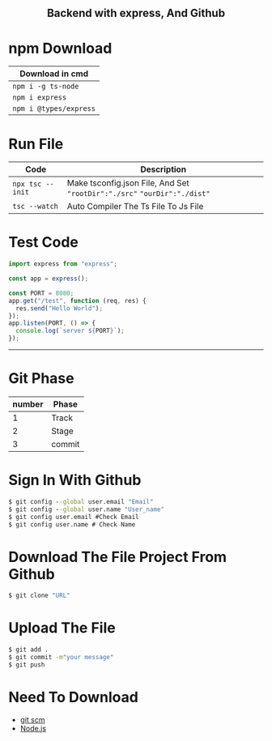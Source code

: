 <h2 align="center">Backend with express, And Github</h2>

# npm Download
| Download in cmd        |
| ---------------------- |
| `npm i -g ts-node`     |
| `npm i express`        |
| `npm i @types/express` |

# Run File

| Code              | Description                                                              |
| ----------------- | ------------------------------------------------------------------------ |
| `npx tsc --init ` | Make tsconfig.json File, And Set `"rootDir":"./src"` `"ourDir":"./dist"` |
| `tsc --watch`     | Auto Compiler The Ts File To Js File                                     |

# Test Code

```ts
import express from "express";

const app = express();

const PORT = 8080;
app.get("/test", function (req, res) {
  res.send("Hello World");
});
app.listen(PORT, () => {
  console.log(`server ${PORT}`);
});
```
<hr>

# Git Phase

| number | Phase |
|-|-------|
|1|Track|
|2|Stage|
|3|commit|

# Sign In With Github
```cmd
$ git config --global user.email "Email"
$ git config --global user.name "User_name"
$ git config user.email #Check Email
$ git config user.name # Check Name
```
# Download The File Project From Github
```cmd
$ git clone "URL"
```
# Upload The File
```cmd
$ git add .
$ git commit -m"your message"
$ git push
```
# Need To Download
* [git scm](https://git-scm.com/)
* [Node.js](https://nodejs.org/en/download)
